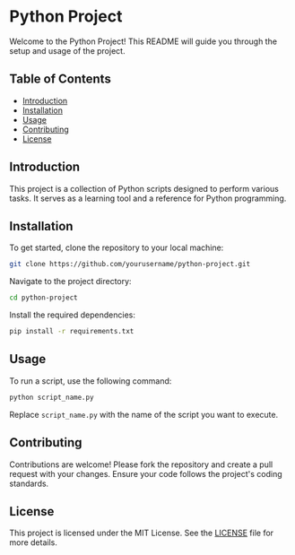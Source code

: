 # Python Project

Welcome to the Python Project! This README will guide you through the setup and usage of the project.

## Table of Contents
- [Introduction](#introduction)
- [Installation](#installation)
- [Usage](#usage)
- [Contributing](#contributing)
- [License](#license)

## Introduction
This project is a collection of Python scripts designed to perform various tasks. It serves as a learning tool and a reference for Python programming.

## Installation
To get started, clone the repository to your local machine:
```bash
git clone https://github.com/yourusername/python-project.git
```
Navigate to the project directory:
```bash
cd python-project
```
Install the required dependencies:
```bash
pip install -r requirements.txt
```

## Usage
To run a script, use the following command:
```bash
python script_name.py
```
Replace `script_name.py` with the name of the script you want to execute.

## Contributing
Contributions are welcome! Please fork the repository and create a pull request with your changes. Ensure your code follows the project's coding standards.

## License
This project is licensed under the MIT License. See the [LICENSE](LICENSE) file for more details.
